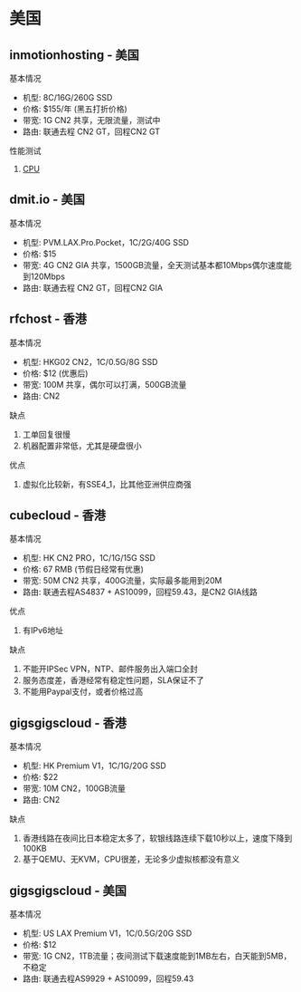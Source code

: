 # 美国

## inmotionhosting - 美国

基本情况

* 机型: 8C/16G/260G SSD
* 价格: $155/年 (黑五打折价格)
* 带宽: 1G CN2 共享，无限流量，测试中
* 路由: 联通去程 CN2 GT，回程CN2 GT

性能测试

1. [CPU](https://browser.geekbench.com/v6/cpu/8999204)

## dmit.io - 美国

基本情况

* 机型: PVM.LAX.Pro.Pocket，1C/2G/40G SSD
* 价格: $15
* 带宽: 4G CN2 GIA 共享，1500GB流量，全天测试基本都10Mbps偶尔速度能到120Mbps
* 路由: 联通去程 CN2 GT，回程CN2 GIA

## rfchost - 香港

基本情况

* 机型: HKG02 CN2，1C/0.5G/8G SSD
* 价格: $12 (优惠后)
* 带宽: 100M 共享，偶尔可以打满，500GB流量
* 路由: CN2

缺点

1. 工单回复很慢
2. 机器配置非常低，尤其是硬盘很小

优点

1. 虚拟化比较新，有SSE4_1，比其他亚洲供应商强

## cubecloud - 香港

基本情况

* 机型: HK CN2 PRO，1C/1G/15G SSD
* 价格: 67 RMB (节假日经常有优惠)
* 带宽: 50M CN2 共享，400G流量，实际最多能用到20M
* 路由: 联通去程AS4837 + AS10099，回程59.43，是CN2 GIA线路

优点

1. 有IPv6地址

缺点

1. 不能开IPSec VPN，NTP、邮件服务出入端口全封
2. 服务态度差，香港经常有稳定性问题，SLA保证不了
3. 不能用Paypal支付，或者价格过高

## gigsgigscloud - 香港

基本情况

* 机型: HK Premium V1，1C/1G/20G SSD
* 价格: $22
* 带宽: 10M CN2，100GB流量
* 路由: CN2

缺点

1. 香港线路在夜间比日本稳定太多了，软银线路连续下载10秒以上，速度下降到100KB
2. 基于QEMU、无KVM，CPU很差，无论多少虚拟核都没有意义

## gigsgigscloud - 美国

基本情况

* 机型: US LAX Premium V1，1C/0.5G/20G SSD
* 价格: $12
* 带宽: 1G CN2，1TB流量；夜间测试下载速度能到1MB左右，白天能到5MB，不稳定
* 路由: 联通去程AS9929 + AS10099，回程59.43
